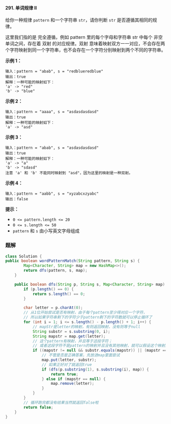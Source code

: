 #### 291. 单词规律 II

给你一种规律 `pattern` 和一个字符串 `str`，请你判断 `str` 是否遵循其相同的规律。

这里我们指的是 完全遵循，例如 pattern 里的每个字母和字符串 str 中每个 非空 单词之间，存在着 双射 的对应规律。双射 意味着映射双方一一对应，不会存在两个字符映射到同一个字符串，也不会存在一个字符分别映射到两个不同的字符串。

**示例 1：**

```shell
输入：pattern = "abab", s = "redblueredblue"
输出：true
解释：一种可能的映射如下：
'a' -> "red"
'b' -> "blue"
```

**示例 2：**

```shell
输入：pattern = "aaaa", s = "asdasdasdasd"
输出：true
解释：一种可能的映射如下：
'a' -> "asd"
```

**示例 3：**

```shell
输入：pattern = "abab", s = "asdasdasdasd"
输出：true
解释：一种可能的映射如下：
'a' -> "a"
'b' -> "sdasd"
注意 'a' 和 'b' 不能同时映射到 "asd"，因为这里的映射是一种双射。
```

**示例 4：**

```shell
输入：pattern = "aabb", s = "xyzabcxzyabc"
输出：false
```

**提示：**

- `0 <= pattern.length <= 20`
- `0 <= s.length <= 50`
- `pattern` 和 `s` 由小写英文字母组成

### 题解

```java
class Solution {
public boolean wordPatternMatch(String pattern, String s) {
        Map<Character, String> map = new HashMap<>();
        return dfs(pattern, s, map);
    }

    public boolean dfs(String p, String s, Map<Character, String> map) {
        if (p.length() == 0) {
            return s.length() == 0;
        }

        char letter = p.charAt(0);
        // 从1位开始尝试是否有映射，由于每个pattern至少得对应一个字符，
        // 所以如果字符串剩下的字符少于pattern剩下的字符数就可以停止循环了
        for (int i = 1; i <= s.length() - p.length() + 1; i++) {
            // mapStr是letter的映射，有则返回映射，没有则等于null
            String substr = s.substring(0, i);
            String mapstr = map.get(letter);
            // 这个pattern有映射，并且等于这段字符；
            // 或者这段字符不是pattern的映射并且没有其他映射，就可以假设这个映射成立并继续尝试匹配剩下的字符
            if ((mapstr != null && substr.equals(mapstr)) || (mapstr == null && !map.containsValue(substr))) {
                // 不管是否是正确答案，先放进map里面尝试
                map.put(letter, substr);
                // 如果正好对了就返回true
                if (dfs(p.substring(1), s.substring(i), map)) {
                    return true;
                } else if (mapstr == null) {
                    map.remove(letter);
                }
            }
        }
        // 循环跑完都没有结果当然就返回false啦
        return false;
    }
}
```

